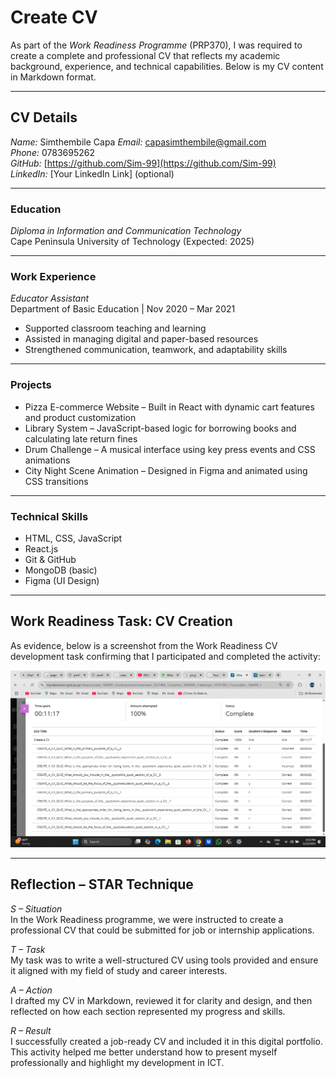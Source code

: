 # Create CV

As part of the *Work Readiness Programme* (PRP370), I was required to create a complete and professional CV that reflects my academic background, experience, and technical capabilities. Below is my CV content in Markdown format.

---

## CV Details

*Name:* Simthembile  Capa
*Email:* capasimthembile@gmail.com  
*Phone:* 0783695262  
*GitHub:* [https://github.com/Sim-99](https://github.com/Sim-99)  
*LinkedIn:* [Your LinkedIn Link] (optional)

---

###  Education

*Diploma in Information and Communication Technology*  
Cape Peninsula University of Technology (Expected: 2025)

---

###  Work Experience

*Educator Assistant*  
Department of Basic Education | Nov 2020 – Mar 2021  
- Supported classroom teaching and learning  
- Assisted in managing digital and paper-based resources  
- Strengthened communication, teamwork, and adaptability skills

---

###  Projects

- Pizza E-commerce Website – Built in React with dynamic cart features and product customization  
- Library System – JavaScript-based logic for borrowing books and calculating late return fines  
- Drum Challenge – A musical interface using key press events and CSS animations  
- City Night Scene Animation – Designed in Figma and animated using CSS transitions

---

### Technical Skills

- HTML, CSS, JavaScript  
- React.js  
- Git & GitHub  
- MongoDB (basic)  
- Figma (UI Design)

---

##  Work Readiness Task: CV Creation

As evidence, below is a screenshot from the Work Readiness CV development task confirming that I participated and completed the activity:

![CV Creation Task Screenshot](./media/create-cv-results.png)

---

##  Reflection – STAR Technique

*S – Situation*  
In the Work Readiness programme, we were instructed to create a professional CV that could be submitted for job or internship applications.

*T – Task*  
My task was to write a well-structured CV using tools provided and ensure it aligned with my field of study and career interests.

*A – Action*  
I drafted my CV in Markdown, reviewed it for clarity and design, and then reflected on how each section represented my progress and skills.

*R – Result*  
I successfully created a job-ready CV and included it in this digital portfolio. This activity helped me better understand how to present myself professionally and highlight my development in ICT.
